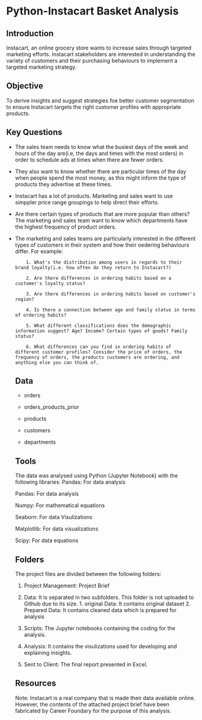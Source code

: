 # Python-Instacart Basket Analysis

## Introduction

Instacart, an online grocery store wants to increase sales through targeted marketing efforts. Instacart stakeholders are interested in understanding the variety of customers and their purchasing behaviours to implement a targeted marketing strategy.

## Objective

To derive insights and suggest strategies foe better customer segmentation to ensure Instacart targets the right customer profiles with appropriate products.

## Key Questions

* The sales team needs to know what the busiest days of the week and hours of the day are(i.e, the days and times with the most orders) in order to schedule ads at times when there are fewer orders.
 
* They also want to know whether there are particular times of the day when people spend the most money, as this might inform the type of products they advertise at these times.
  
* Instacart has a lot of products. Marketing and sales want to use simppler price range groupings to help direct their efforts.
  
* Are there certain types of products that are more popular than others? The marketing and sales team want to know which departments have the highest frequency of product orders.
  
* The marketing and sales teams are particularly interested in the different types of customers in their system and how their oedering behaviours differ. For example:
  
          1. What's the distribution among users in regards to their brand loyalty(i.e. how often do they return to Instacart?)

          2. Are there differences in ordering habits based on a customer's loyalty status?

          3. Are there differences in ordering habits based on customer's region?

          4. Is there a connection between age and family status in terms of ordering habits?

          5. What different classifications does the demographic information suggest? Age? Income? Certain types of goods? Family status?

          6. What differences can you find in ordering habits of different customer profiles? Consider the price of orders, the frequency of orders, the products customers are ordering, and anything else you can think of.

  ## Data
  
  * orders
    
  * orders_products_prior
    
  * products
    
  * customers
    
  * departments

  ## Tools

  The data was analysed using Python (Jupyter Notebook) with the following libraries:
  Pandas: For data analysis

  Pandas: For data analysis

  Numpy:  For mathematical equations

  Seaborn: For data Visulizations

  Matplotlib: For data visualizations

  Scipy: For data equations

  ## Folders

  The project files are divided between the following folders:

  1. Project Management: Project Brief
 
  2. Data: It is separated in two subfolders. This folder is not uploaded to Github due to its size.
           1. original Data: It contains original dataset
           2. Prepared Data: It contains cleaned data which is prepared for analysis

  3. Scripts: The Jupyter notebooks containing the coding for the analysis.
 
  4. Analysis: It contains the visulizations used for developing and explaining insights.
 
  5. Sent to Client: The final report presented in Excel.
 
  ## Resources

  Note: Instacart is a real company that is made their data available online. However, the contents of the attached project brief have been fabricated by Career Foundary for the purpose of this analysis.
     
           
  
